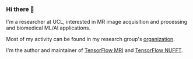 ### Hi there 👋

I'm a researcher at UCL, interested in MR image acquisition and processing and biomedical ML/AI applications.

Most of my activity can be found in my research group's [organization](https://github.com/mrphys).

I'm the author and maintainer of [TensorFlow MRI](https://github.com/mrphys/tensorflow-mri) and [TensorFlow NUFFT](https://github.com/mrphys/tensorflow-nufft).

<!--
**jmontalt/jmontalt** is a ✨ _special_ ✨ repository because its `README.md` (this file) appears on your GitHub profile.

Here are some ideas to get you started:

- 🔭 I’m currently working on ...
- 🌱 I’m currently learning ...
- 👯 I’m looking to collaborate on ...
- 🤔 I’m looking for help with ...
- 💬 Ask me about ...
- 📫 How to reach me: ...
- 😄 Pronouns: ...
- ⚡ Fun fact: ...
-->
